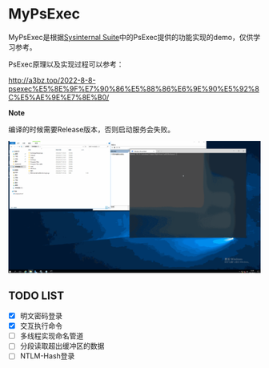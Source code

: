 # MyPsExec

MyPsExec是根据[Sysinternal Suite](https://docs.microsoft.com/en-us/sysinternals/downloads/sysinternals-suite)中的PsExec提供的功能实现的demo，仅供学习参考。

PsExec原理以及实现过程可以参考：

http://a3bz.top/2022-8-8-psexec%E5%8E%9F%E7%90%86%E5%88%86%E6%9E%90%E5%92%8C%E5%AE%9E%E7%8E%B0/

**Note**

编译的时候需要Release版本，否则启动服务会失败。

![](.\display.gif)

## TODO LIST

- [x] 明文密码登录
- [x] 交互执行命令
- [ ] 多线程实现命名管道
- [ ] 分段读取超出缓冲区的数据
- [ ] NTLM-Hash登录
